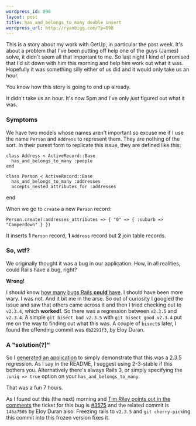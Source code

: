 ```yaml
--- 
wordpress_id: 898
layout: post
title: has_and_belongs_to_many double insert
wordpress_url: http://ryanbigg.com/?p=898
---
```

This is a story about my work with GetUp, in particular the past week. It's about a problem that I've been putting off help one of the guys (James) solve, it didn't seem all that important to me. So last night I kind of promised that I'd sit down with him this morning and help him work out what it was. Hopefully it was something silly either of us did and it would only take us an hour. 

You know how this story is going to end up already.

 It didn't take us an hour. It's now 5pm and I've only *just* figured out what it was.

<h3>Symptoms</h3>

We have two models whose names aren't important so excuse me if I use the name `Person` and `Address` to represent them. They are nothing of the sort. In their purest form to replicate this issue, they are defined like this:

    class Address < ActiveRecord::Base
      has_and_belongs_to_many :people
    end

    class Person < ActiveRecord::Base
      has_and_belongs_to_many :addresses
      accepts_nested_attributes_for :addresses
   end

When we go to `create` a new `Person` record:

    Person.create(:addresses_attributes => { "0" => { :suburb => "Camperdown" } }) 

It inserts <strong>1</strong> `Person` record, <strong>1</strong> `Address` record but <strong>2</strong> join table records.

<h3>So, wtf?</h3>

We originally thought it was a bug in our application. How, in all realities, could Rails have a bug, right?

<strong>Wrong!</strong>

I should know <a href="http://ryanbigg.com/2010/04/want-it-give/">how many bugs Rails <strong>could</strong> have</a>. I should have been more wary. I was not. And it bit me in the arse. So out of curiosity I googled the issue and saw that others came across it and then I tried checking out to `v2.3.4`, which <strong>worked!</strong>. So there was a regression between `v2.3.5` and `v2.3.4`. A simple `git bisect bad v2.3.5` with `git bisect good v2.3.4` put me on the way to finding out what this was. A couple of `bisect`s later, I found the offending commit was `6b2291f3`, by Eloy Duran.

<h3>A "solution(?)"</h3>

So I <a href="http://github.com/radar/anaf">generated an application</a> to simply demonstrate that this was a 2.3.5 regression. As I say in the README, I suggest using 2-3-stable if this bothers you. Alternatively there's always Rails 3, or simply specifying the `:uniq => true` option on your `has_and_belongs_to_many`.

That was a fun 7 hours.

As I found out this (the next) morning and <a href='http://ryanbigg.com/2010/04/has_and_belongs_to_many-double-insert/#comment-36741'>Tim Riley points out in the comments</a> the ticket for this bug is <a href='https://rails.lighthouseapp.com/projects/8994/tickets/3575-multiple-join-records-when-using-nested_attributes-in-habtm'>#3575</a> and the related commit is `146a7505` by Eloy Duran also. Freezing rails to `v2.3.5` and `git cherry-pick`ing this commit into this frozen version fixes it. 

